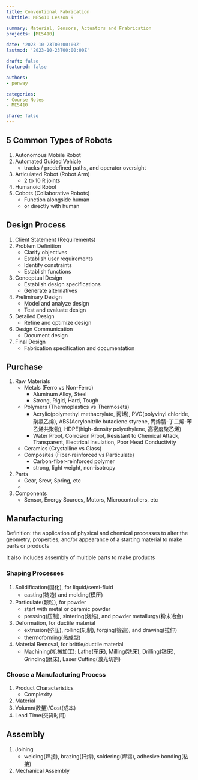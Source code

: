 ```yaml
---
title: Conventional Fabrication
subtitle: ME5410 Lesson 9

summary: Material, Sensors, Actuators and Frabrication
projects: [ME5410]

date: '2023-10-23T00:00:00Z'
lastmod: '2023-10-23T00:00:00Z'

draft: false
featured: false

authors:
- penway

categories:
- Course Notes
- ME5410

share: false
---
```


## 5 Common Types of Robots
1. Autonomous Mobile Robot
2. Automated Guided Vehicle
    - tracks / predefined paths, and operator oversight
3. Articulated Robot (Robot Arm)
    - 2 to 10 R joints
4. Humanoid Robot
5. Cobots (Collaborative Robots)
    - Function alongside human
    - or directly with human

## Design Process
1. Client Statement (Requirements)
2. Problem Definition
    - Clarify objectives
    - Establish user requirements
    - Identify constraints
    - Establish functions
3. Conceptual Design
    - Establish design specifications
    - Generate alternatives
4. Preliminary Design
    - Model and analyze design
    - Test and evaluate design
5. Detailed Design
    - Refine and optimize design
6. Design Communication
    - Document design
7. Final Design
    - Fabrication specification and documentation

## Purchase
1. Raw Materials
    - Metals (Ferro vs Non-Ferro)
        - Aluminum Alloy, Steel
        - Strong, Rigid, Hard, Tough
    - Polymers (Thermoplastics vs Thermosets)
        - Acrylic(polymethyl methacrylate, 丙烯), PVC(polyvinyl chloride, 聚氯乙烯), ABS(Acrylonitrile butadiene styrene, 丙烯腈-丁二烯-苯乙烯共聚物), HDPE(high-density polyethylene, 高密度聚乙烯)
        - Water Proof, Corrosion Proof, Resistant to Chemical Attack, Transparent, Electrical Insulation, Poor Head Conductivity
    - Ceramics (Crystalline vs Glass)
    - Composites (Fiber-reinforced vs Particulate)
        - Carbon-fiber-reinforced polymer
        - strong, light weight, non-isotropy
2. Parts
    - Gear, Srew, Spring, etc
    - 
3. Components
    - Sensor, Energy Sources, Motors, Microcontrollers, etc

## Manufacturing
Definition: the application of physical and chemical processes to alter the geometry, properties, and/or appearance of a starting material to make parts or products

It also includes assembly of multiple parts to make products

### Shaping Processes
1. Solidification(固化), for liquid/semi-fluid
    - casting(铸造) and molding(模压)
2. Particulate(颗粒), for powder
    - start with metal or ceramic powder
    - pressing(压制), sintering(烧结), and powder metallurgy(粉末冶金)
3. Deformation, for ductile material
    - extrusion(挤压), rolling(轧制), forging(锻造), and drawing(拉伸)
    - thermoforming(热成型)
4. Material Removal, for brittle/ductile material
    - Machining(机械加工): Lathe(车床), Milling(铣床), Drilling(钻床), Grinding(磨床), Laser Cutting(激光切割)

### Choose a Manufacturing Process
1. Product Characteristics
    - Complexity
2. Material
3. Volumn(数量)/Cost(成本)
4. Lead Time(交货时间)

## Assembly
1. Joining
    - welding(焊接), brazing(钎焊), soldering(焊锡), adhesive bonding(粘接)
2. Mechanical Assembly